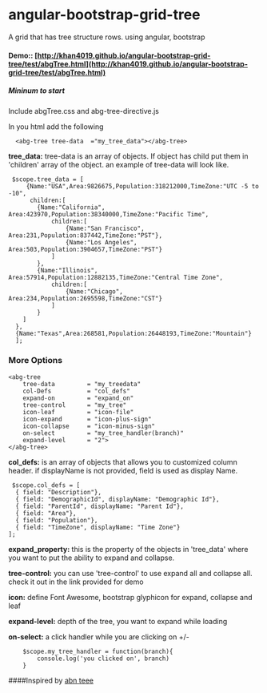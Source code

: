 angular-bootstrap-grid-tree
===========================

A grid that has tree structure rows. using angular, bootstrap

#### Demo:: [http://khan4019.github.io/angular-bootstrap-grid-tree/test/abgTree.html](http://khan4019.github.io/angular-bootstrap-grid-tree/test/abgTree.html)

##### Mininum to start
Include abgTree.css and abg-tree-directive.js

In you html add the following

      <abg-tree tree-data  ="my_tree_data"></abg-tree>


**tree_data:** tree-data is an array of objects. If object has child put them in 'children' array of the object. an example of tree-data will look like. 

     $scope.tree_data = [
         {Name:"USA",Area:9826675,Population:318212000,TimeZone:"UTC -5 to -10",
	      children:[
			{Name:"California", Area:423970,Population:38340000,TimeZone:"Pacific Time",
				children:[
					{Name:"San Francisco", Area:231,Population:837442,TimeZone:"PST"},
    				{Name:"Los Angeles", Area:503,Population:3904657,TimeZone:"PST"}
				]
			},
			{Name:"Illinois", Area:57914,Population:12882135,TimeZone:"Central Time Zone",
				children:[
					{Name:"Chicago", Area:234,Population:2695598,TimeZone:"CST"}
				]
			}
		]
	  },	
	  {Name:"Texas",Area:268581,Population:26448193,TimeZone:"Mountain"}
      ];
    
### More Options

    <abg-tree 
        tree-data         = "my_treedata"
        col-Defs          = "col_defs"
        expand-on         = "expand_on"
        tree-control      = "my_tree"
        icon-leaf         = "icon-file"
        icon-expand       = "icon-plus-sign"
        icon-collapse     = "icon-minus-sign"
        on-select         = "my_tree_handler(branch)"
        expand-level      = "2">      
    </abg-tree>


**col_defs:** is an array of objects that allows you to customized column header. if displayName is not provided, field is used as display Name.

     $scope.col_defs = [
      { field: "Description"},
      { field: "DemographicId", displayName: "Demographic Id"},
      { field: "ParentId", displayName: "Parent Id"},
      { field: "Area"},
      { field: "Population"},
      { field: "TimeZone", displayName: "Time Zone"}
    ];

**expand_property:** this is the property of the objects in 'tree_data' where you want to put the ability to expand and collapse. 

**tree-control:** you can use 'tree-control' to use expand all and collapse all. check it out in the link provided for demo

**icon:** define Font Awesome, bootstrap glyphicon for expand, collapse and leaf

**expand-level:** depth of the tree, you want to expand while loading

**on-select:** a click handler while you are clicking on +/-

        $scope.my_tree_handler = function(branch){
         	console.log('you clicked on', branch)
        }

####Inspired by [abn teee](https://github.com/nickperkinslondon/angular-bootstrap-nav-tree)
